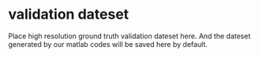 # validation dateset

Place high resolution ground truth validation dateset here. And the dateset generated by our matlab codes will be saved here by default.
